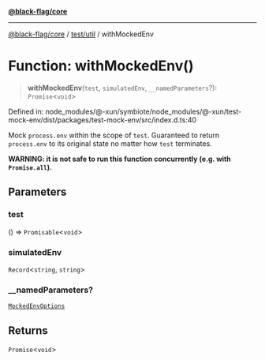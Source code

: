 [**@black-flag/core**](../../../README.md)

***

[@black-flag/core](../../../README.md) / [test/util](../README.md) / withMockedEnv

# Function: withMockedEnv()

> **withMockedEnv**(`test`, `simulatedEnv`, `__namedParameters`?): `Promise`\<`void`\>

Defined in: node\_modules/@-xun/symbiote/node\_modules/@-xun/test-mock-env/dist/packages/test-mock-env/src/index.d.ts:40

Mock `process.env` within the scope of `test`. Guaranteed to return
`process.env` to its original state no matter how `test` terminates.

**WARNING: it is not safe to run this function concurrently (e.g. with
`Promise.all`).**

## Parameters

### test

() => `Promisable`\<`void`\>

### simulatedEnv

`Record`\<`string`, `string`\>

### \_\_namedParameters?

[`MockedEnvOptions`](../type-aliases/MockedEnvOptions.md)

## Returns

`Promise`\<`void`\>

